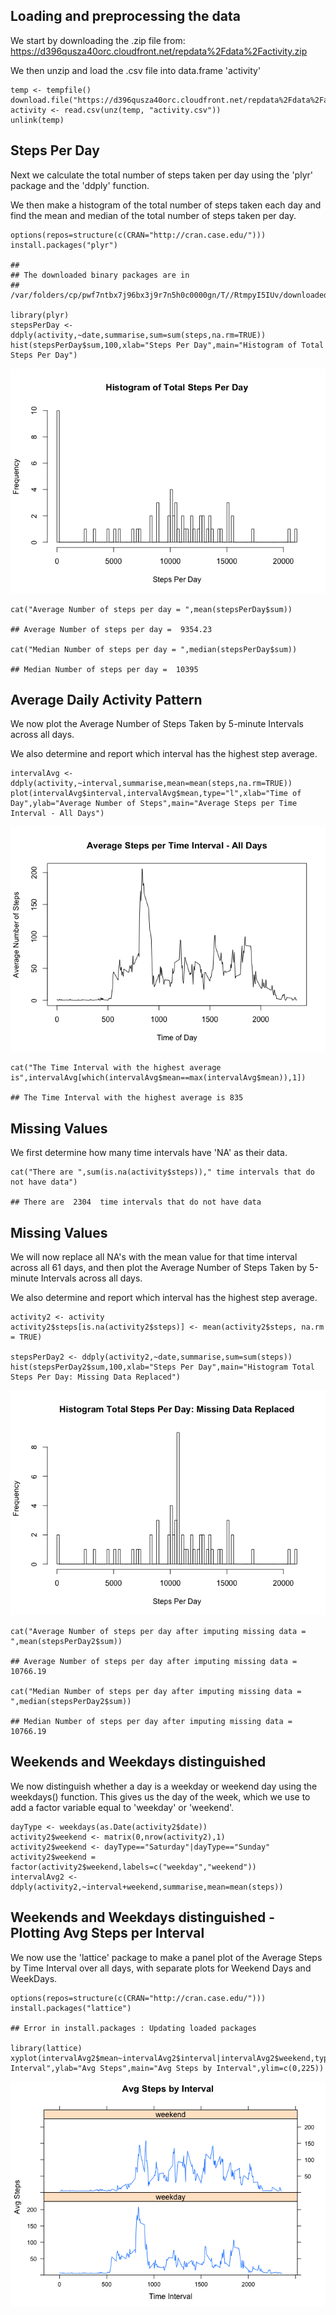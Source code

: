 Loading and preprocessing the data
----------------------------------

We start by downloading the .zip file from:
<https://d396qusza40orc.cloudfront.net/repdata%2Fdata%2Factivity.zip>

We then unzip and load the .csv file into data.frame 'activity'

    temp <- tempfile()
    download.file("https://d396qusza40orc.cloudfront.net/repdata%2Fdata%2Factivity.zip",temp)
    activity <- read.csv(unz(temp, "activity.csv"))
    unlink(temp)

Steps Per Day
-------------

Next we calculate the total number of steps taken per day using the
'plyr' package and the 'ddply' function.

We then make a histogram of the total number of steps taken each day and
find the mean and median of the total number of steps taken per day.

    options(repos=structure(c(CRAN="http://cran.case.edu/")))
    install.packages("plyr")

    ## 
    ## The downloaded binary packages are in
    ##  /var/folders/cp/pwf7ntbx7j96bx3j9r7n5h0c0000gn/T//RtmpyI5IUv/downloaded_packages

    library(plyr)
    stepsPerDay <- ddply(activity,~date,summarise,sum=sum(steps,na.rm=TRUE))
    hist(stepsPerDay$sum,100,xlab="Steps Per Day",main="Histogram of Total Steps Per Day")

![](PA1_template_files/figure-markdown_strict/unnamed-chunk-2-1.png)

    cat("Average Number of steps per day = ",mean(stepsPerDay$sum))

    ## Average Number of steps per day =  9354.23

    cat("Median Number of steps per day = ",median(stepsPerDay$sum))

    ## Median Number of steps per day =  10395

Average Daily Activity Pattern
------------------------------

We now plot the Average Number of Steps Taken by 5-minute Intervals
across all days.

We also determine and report which interval has the highest step
average.

    intervalAvg <- ddply(activity,~interval,summarise,mean=mean(steps,na.rm=TRUE))
    plot(intervalAvg$interval,intervalAvg$mean,type="l",xlab="Time of Day",ylab="Average Number of Steps",main="Average Steps per Time Interval - All Days")

![](PA1_template_files/figure-markdown_strict/unnamed-chunk-3-1.png)

    cat("The Time Interval with the highest average is",intervalAvg[which(intervalAvg$mean==max(intervalAvg$mean)),1])

    ## The Time Interval with the highest average is 835

Missing Values
--------------

We first determine how many time intervals have 'NA' as their data.

    cat("There are ",sum(is.na(activity$steps))," time intervals that do not have data")

    ## There are  2304  time intervals that do not have data

Missing Values
--------------

We will now replace all NA's with the mean value for that time interval
across all 61 days, and then plot the Average Number of Steps Taken by
5-minute Intervals across all days.

We also determine and report which interval has the highest step
average.

    activity2 <- activity
    activity2$steps[is.na(activity2$steps)] <- mean(activity2$steps, na.rm = TRUE)

    stepsPerDay2 <- ddply(activity2,~date,summarise,sum=sum(steps))
    hist(stepsPerDay2$sum,100,xlab="Steps Per Day",main="Histogram Total Steps Per Day: Missing Data Replaced")

![](PA1_template_files/figure-markdown_strict/unnamed-chunk-5-1.png)

    cat("Average Number of steps per day after imputing missing data = ",mean(stepsPerDay2$sum))

    ## Average Number of steps per day after imputing missing data =  10766.19

    cat("Median Number of steps per day after imputing missing data = ",median(stepsPerDay2$sum))

    ## Median Number of steps per day after imputing missing data =  10766.19

Weekends and Weekdays distinguished
-----------------------------------

We now distinguish whether a day is a weekday or weekend day using the
weekdays() function. This gives us the day of the week, which we use to
add a factor variable equal to 'weekday' or 'weekend'.

    dayType <- weekdays(as.Date(activity2$date))
    activity2$weekend <- matrix(0,nrow(activity2),1)
    activity2$weekend <- dayType=="Saturday"|dayType=="Sunday"
    activity2$weekend = factor(activity2$weekend,labels=c("weekday","weekend"))
    intervalAvg2 <- ddply(activity2,~interval+weekend,summarise,mean=mean(steps))

Weekends and Weekdays distinguished - Plotting Avg Steps per Interval
---------------------------------------------------------------------

We now use the 'lattice' package to make a panel plot of the Average
Steps by Time Interval over all days, with separate plots for Weekend
Days and WeekDays.

    options(repos=structure(c(CRAN="http://cran.case.edu/")))
    install.packages("lattice")

    ## Error in install.packages : Updating loaded packages

    library(lattice)
    xyplot(intervalAvg2$mean~intervalAvg2$interval|intervalAvg2$weekend,type="l",layout=c(1,2),xlab="Time Interval",ylab="Avg Steps",main="Avg Steps by Interval",ylim=c(0,225))

![](PA1_template_files/figure-markdown_strict/unnamed-chunk-7-1.png)
